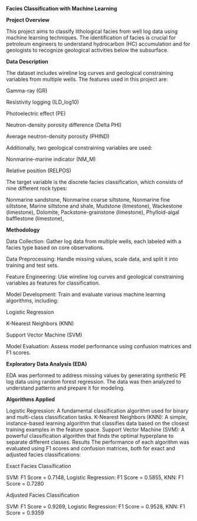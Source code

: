 
**Facies Classification with Machine Learning**

**Project Overview**

This project aims to classify lithological facies from well log data using machine learning techniques. The identification of facies is crucial for petroleum engineers to understand hydrocarbon (HC) accumulation and for geologists to recognize geological activities below the subsurface.

**Data Description**

The dataset includes wireline log curves and geological constraining variables from multiple wells. The features used in this project are:

Gamma-ray (GR)

Resistivity logging (ILD_log10)

Photoelectric effect (PE)

Neutron-density porosity difference (Delta PHI)

Average neutron-density porosity (PHIND)

Additionally, two geological constraining variables are used:

Nonmarine-marine indicator (NM_M)

Relative position (RELPOS)

The target variable is the discrete facies classification, which consists of nine different rock types:

Nonmarine sandstone, 
Nonmarine coarse siltstone, 
Nonmarine fine siltstone, 
Marine siltstone and shale, 
Mudstone (limestone), 
Wackestone (limestone), 
Dolomite, 
Packstone-grainstone (limestone), 
Phylloid-algal bafflestone (limestone), 

**Methodology**

Data Collection: Gather log data from multiple wells, each labeled with a facies type based on core observations.

Data Preprocessing: Handle missing values, scale data, and split it into training and test sets.

Feature Engineering: Use wireline log curves and geological constraining variables as features for classification.

Model Development: Train and evaluate various machine learning algorithms, including:

Logistic Regression

K-Nearest Neighbors (KNN)

Support Vector Machine (SVM)

Model Evaluation: Assess model performance using confusion matrices and F1 scores.

**Exploratory Data Analysis (EDA)**

EDA was performed to address missing values by generating synthetic PE log data using random forest regression. The data was then analyzed to understand patterns and prepare it for modeling.

**Algorithms Applied**

Logistic Regression: A fundamental classification algorithm used for binary and multi-class classification tasks.
K-Nearest Neighbors (KNN): A simple, instance-based learning algorithm that classifies data based on the closest training examples in the feature space.
Support Vector Machine (SVM): A powerful classification algorithm that finds the optimal hyperplane to separate different classes.
Results
The performance of each algorithm was evaluated using F1 scores and confusion matrices, both for exact and adjusted facies classifications:

Exact Facies Classification

SVM: F1 Score = 0.7148, 
Logistic Regression: F1 Score = 0.5855, 
KNN: F1 Score = 0.7280

Adjusted Facies Classification

SVM: F1 Score = 0.9269, 
Logistic Regression: F1 Score = 0.9528, 
KNN: F1 Score = 0.9359